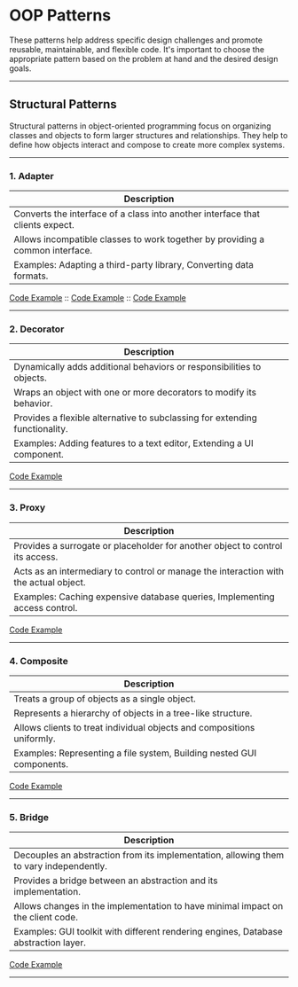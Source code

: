 # OOP Patterns

These patterns help address specific design challenges and promote reusable,
maintainable, and flexible code. It's important to choose the appropriate
pattern based on the problem at hand and the desired design goals.
***

## Structural Patterns

Structural patterns in object-oriented programming focus on organizing classes and objects to form
larger structures and relationships. They help to define how objects interact and compose to create
more complex systems.
***

### 1. Adapter

| Description |
|------|
| Converts the interface of a class into another interface that clients expect. |
| Allows incompatible classes to work together by providing a common interface.  |
| Examples: Adapting a third-party library, Converting data formats.  |

[Code Example](link) :: [Code Example](link) :: [Code Example](link)
***

### 2. Decorator

| Description |
|------|
| Dynamically adds additional behaviors or responsibilities to objects. |
| Wraps an object with one or more decorators to modify its behavior.  |
| Provides a flexible alternative to subclassing for extending functionality.  |
| Examples: Adding features to a text editor, Extending a UI component.     |

[Code Example](link)
***

### 3. Proxy

| Description |
|------|
| Provides a surrogate or placeholder for another object to control its access. |
| Acts as an intermediary to control or manage the interaction with the actual object.  |
| Examples: Caching expensive database queries, Implementing access control.  |

[Code Example](link)
***

### 4. Composite

| Description |
|------|
| Treats a group of objects as a single object. |
| Represents a hierarchy of objects in a tree-like structure.  |
| Allows clients to treat individual objects and compositions uniformly.  |
| Examples: Representing a file system, Building nested GUI components.     |

[Code Example](link)
***

### 5. Bridge

| Description |
|------|
| Decouples an abstraction from its implementation, allowing them to vary independently. |
| Provides a bridge between an abstraction and its implementation.  |
| Allows changes in the implementation to have minimal impact on the client code.  |
| Examples: GUI toolkit with different rendering engines, Database abstraction layer.     |

[Code Example](link)
***
